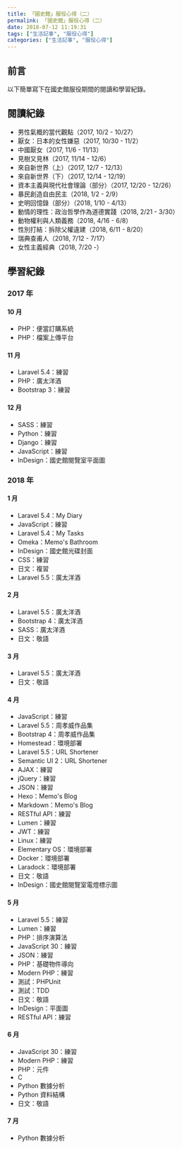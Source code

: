 ```yaml
---
title: 「國史館」服役心得（二）
permalink: 「國史館」服役心得（二）
date: 2018-07-12 11:19:31
tags: ["生活記事", "服役心得"]
categories: ["生活記事", "服役心得"]
---
```


## 前言

以下簡單寫下在國史館服役期間的閱讀和學習紀錄。

## 閱讀紀錄

- 男性氣概的當代觀點（2017, 10/2 - 10/27）
- 厭女：日本的女性嫌惡（2017, 10/30 - 11/2）
- 中國厭女（2017, 11/6 - 11/13）
- 見樹又見林（2017, 11/14 - 12/6）
- 來自新世界（上）（2017, 12/7 - 12/13）
- 來自新世界（下）（2017, 12/14 - 12/19）
- 資本主義與現代社會理論（部分）（2017, 12/20 - 12/26）
- 暴民創造自由民主（2018, 1/2 - 2/9）
- 史明回憶錄（部分）（2018, 1/10 - 4/13）
- 動情的理性：政治哲學作為道德實踐（2018, 2/21 - 3/30）
- 動物權利與人類義務（2018, 4/16 - 6/8）
- 性別打結：拆除父權違建（2018, 6/11 - 8/20）
- 瑞典查甫人（2018, 7/12 - 7/17）
- 女性主義經典（2018, 7/20 -）

## 學習紀錄

### 2017 年

#### 10 月

- PHP：便當訂購系統
- PHP：檔案上傳平台

#### 11 月

- Laravel 5.4：練習
- PHP：廣太洋酒
- Bootstrap 3：練習

#### 12 月

- SASS：練習
- Python：練習
- Django：練習
- JavaScript：練習
- InDesign：國史館閱覽室平面圖

### 2018 年

#### 1 月

- Laravel 5.4：My Diary
- JavaScript：練習
- Laravel 5.4：My Tasks
- Omeka：Memo's Bathroom
- InDesign：國史館光碟封面
- CSS：練習
- 日文：複習
- Laravel 5.5：廣太洋酒

#### 2 月

- Laravel 5.5：廣太洋酒
- Bootstrap 4：廣太洋酒
- SASS：廣太洋酒
- 日文：敬語

#### 3 月

- Laravel 5.5：廣太洋酒
- 日文：敬語

#### 4 月

- JavaScript：練習
- Laravel 5.5：周孝威作品集
- Bootstrap 4：周孝威作品集
- Homestead：環境部署
- Laravel 5.5：URL Shortener
- Semantic UI 2：URL Shortener
- AJAX：練習
- jQuery：練習
- JSON：練習
- Hexo：Memo's Blog
- Markdown：Memo's Blog
- RESTful API：練習
- Lumen：練習
- JWT：練習
- Linux：練習
- Elementary OS：環境部署
- Docker：環境部署
- Laradock：環境部署
- 日文：敬語
- InDesign：國史館閱覽室電燈標示圖

#### 5 月

- Laravel 5.5：練習
- Lumen：練習
- PHP：排序演算法
- JavaScript 30：練習
- JSON：練習
- PHP：基礎物件導向
- Modern PHP：練習
- 測試：PHPUnit
- 測試：TDD
- 日文：敬語
- InDesign：平面圖
- RESTful API：練習

#### 6 月

- JavaScript 30：練習
- Modern PHP：練習
- PHP：元件
- C
- Python 數據分析
- Python 資料結構
- 日文：敬語

#### 7 月

- Python 數據分析
